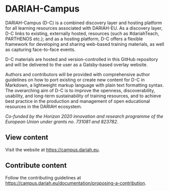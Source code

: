 # DARIAH-Campus

DARIAH-Campus (D-C) is a combined discovery layer and hosting platform for all learning resources
associated with DARIAH-EU. As a discovery layer, D-C links to existing, externally hosted, resources
(such as #dariahTeach, PARTHENOS etc.); and as a hosting platform, D-C offers a flexible framework
for developing and sharing web-based training materials, as well as capturing face-to-face events.

D-C materials are hosted and version-controlled in this GitHub repository and will be delivered to
the user as a Gatsby-based overlay website.

Authors and contributors will be provided with comprehensive author guidelines on how to port
existing or create new content for D-C in Markdown, a lightweight markup language with plain text
formatting syntax. The overarching aim of D-C is to improve the openness, discoverability,
usability, and long-term sustainability of training resources, and to achieve best practice in the
production and management of open educational resources in the DARIAH ecosystem.

_Co-funded by the Horizon 2020 innovation and research programme of the European Union under grants
no. 731081 and 823782._

## View content

Visit the website at <https://campus.dariah.eu>.

## Contribute content

Follow the contributing guidelines at
<https://campus.dariah.eu/documentation/proposing-a-contribution>.
